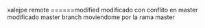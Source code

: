 xalejpe
remote
======modified
modificado con conflito en master
modificado master branch
moviendome por la rama master
